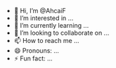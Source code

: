 - 👋 Hi, I’m @AhcaiF
- 👀 I’m interested in ...
- 🌱 I’m currently learning ...
- 💞️ I’m looking to collaborate on ...
- 📫 How to reach me ...
- 😄 Pronouns: ...
- ⚡ Fun fact: ...

<!---
AhcaiF/AhcaiF is a ✨ special ✨ repository because its `README.md` (this file) appears on your GitHub profile.
You can click the Preview link to take a look at your changes.
--->

